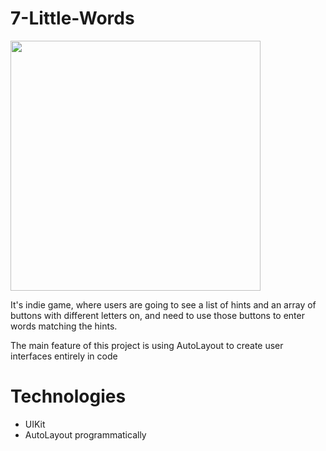 # 7-Little-Words
<img src="https://user-images.githubusercontent.com/71500020/148658646-8703a771-87e6-42a8-8e3d-a9377f94dd64.png" width="400" />

It's indie game, where users are going to see a list of hints and an array of buttons with different letters on, and need to use those buttons to enter words matching the hints.

The main feature of this project is using AutoLayout to create user interfaces entirely in code


# Technologies
* UIKit
* AutoLayout programmatically
